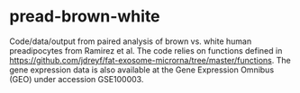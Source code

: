 # pread-brown-white
Code/data/output from paired analysis of brown vs. white human preadipocytes from Ramirez et al. The code relies on functions defined in https://github.com/jdreyf/fat-exosome-microrna/tree/master/functions. The gene expression data is also available at the Gene Expression Omnibus (GEO) under accession GSE100003.
